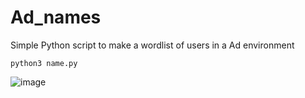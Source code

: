 # Ad_names
Simple Python script to make a wordlist of users in a Ad environment 

```python3 name.py```


![image](https://user-images.githubusercontent.com/70646122/187657284-4b4d0e35-ebae-4e7a-8b67-1ba5d8b4cabc.png)
